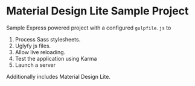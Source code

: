 # Material Design Lite Sample Project
Sample Express powered project with a configured `gulpfile.js` to 

1. Process Sass stylesheets.
2. Uglyfy js files.
3. Allow live reloading. 
4. Test the application using Karma
5. Launch a server

Additionally includes Material Design Lite.
